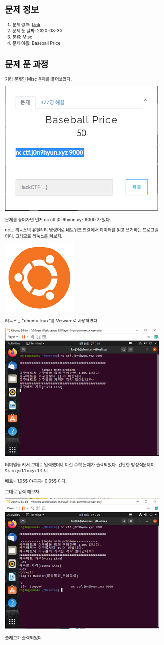 # 문제 정보
1. 문제 링크: [Link](https://ctf.j0n9hyun.xyz/challenges#Baseball%20Price)
2. 문제 푼 날짜: 2020-08-30
3. 분류: Misc
4. 문제 이름: Baseball Price

# 문제 푼 과정
기타 문제인 Misc 문제를 풀어보았다.

![nc](pic/nc.PNG)

문제를 들어가면 먼저 nc ctf.j0n9hyun.xyz 9000 가 있다.

nc는 리눅스의 유틸리티 명령어로 네트워크 연결에서 데이터를 읽고 쓰기하는 프로그램이다.
그러므로 리눅스를 켜보자.

![linux](pic/linux.PNG)

리눅스는 "ubuntu linux"를 Vmware로 사용하였다.

![ter](pic/ter.PNG)

터미널을 켜서 그대로 입력했더니 이런 수학 문제가 출력되었다.
간단한 방정식문제이다.
x+y=1.1
x=y+1
이니

배트= 1.05$
야구공= 0.05$
이다.

그대로 입력 해보자.

![flag](pic/flag.PNG)

플래그가 출력되었다.